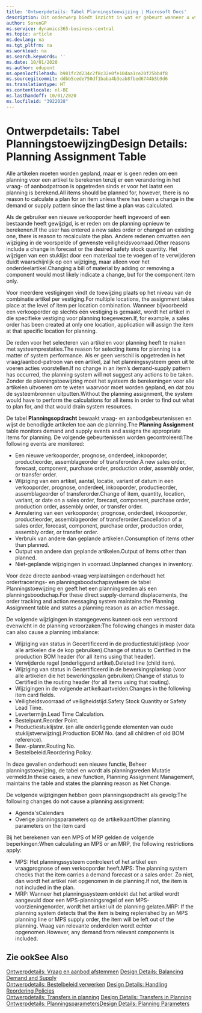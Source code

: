 ```yaml
---
title: 'Ontwerpdetails: Tabel Planningstoewijzing | Microsoft Docs'
description: Dit onderwerp biedt inzicht in wat er gebeurt wanneer u wijzigt hoe u plant voor een artikel.
author: SorenGP
ms.service: dynamics365-business-central
ms.topic: article
ms.devlang: na
ms.tgt_pltfrm: na
ms.workload: na
ms.search.keywords: ''
ms.date: 10/01/2020
ms.author: edupont
ms.openlocfilehash: b981fc2d234c2f8c32e0fe10daa1ce20f25bb4f8
ms.sourcegitcommit: ddbb5cede750df1baba4b3eab8fbed6744b5b9d6
ms.translationtype: HT
ms.contentlocale: nl-BE
ms.lasthandoff: 10/01/2020
ms.locfileid: "3922028"
---
```

# <a name="design-details-planning-assignment-table"></a><span data-ttu-id="a462c-103">Ontwerpdetails: Tabel Planningstoewijzing</span><span class="sxs-lookup"><span data-stu-id="a462c-103">Design Details: Planning Assignment Table</span></span>
<span data-ttu-id="a462c-104">Alle artikelen moeten worden gepland, maar er is geen reden om een planning voor een artikel te berekenen tenzij er een verandering in het vraag- of aanbodpatroon is opgetreden sinds er voor het laatst een planning is berekend.</span><span class="sxs-lookup"><span data-stu-id="a462c-104">All items should be planned for, however, there is no reason to calculate a plan for an item unless there has been a change in the demand or supply pattern since the last time a plan was calculated.</span></span>  

<span data-ttu-id="a462c-105">Als de gebruiker een nieuwe verkooporder heeft ingevoerd of een bestaande heeft gewijzigd, is er reden om de planning opnieuw te berekenen.</span><span class="sxs-lookup"><span data-stu-id="a462c-105">If the user has entered a new sales order or changed an existing one, there is reason to recalculate the plan.</span></span> <span data-ttu-id="a462c-106">Andere redenen omvatten een wijziging in de voorspelde of gewenste veiligheidsvoorraad.</span><span class="sxs-lookup"><span data-stu-id="a462c-106">Other reasons include a change in forecast or the desired safety stock quantity.</span></span> <span data-ttu-id="a462c-107">Het wijzigen van een stuklijst door een materiaal toe te voegen of te verwijderen duidt waarschijnlijk op een wijziging, maar alleen voor het onderdeelartikel.</span><span class="sxs-lookup"><span data-stu-id="a462c-107">Changing a bill of material by adding or removing a component would most likely indicate a change, but for the component item only.</span></span>  

<span data-ttu-id="a462c-108">Voor meerdere vestigingen vindt de toewijzing plaats op het niveau van de combinatie artikel per vestiging.</span><span class="sxs-lookup"><span data-stu-id="a462c-108">For multiple locations, the assignment takes place at the level of item per location combination.</span></span> <span data-ttu-id="a462c-109">Wanneer bijvoorbeeld een verkooporder op slechts één vestiging is gemaakt, wordt het artikel in die specifieke vestiging voor planning toegewezen.</span><span class="sxs-lookup"><span data-stu-id="a462c-109">If, for example, a sales order has been created at only one location, application will assign the item at that specific location for planning.</span></span>  

<span data-ttu-id="a462c-110">De reden voor het selecteren van artikelen voor planning heeft te maken met systeemprestaties.</span><span class="sxs-lookup"><span data-stu-id="a462c-110">The reason for selecting items for planning is a matter of system performance.</span></span> <span data-ttu-id="a462c-111">Als er geen verschil is opgetreden in het vraag/aanbod-patroon van een artikel, zal het planningssysteem geen uit te voeren acties voorstellen.</span><span class="sxs-lookup"><span data-stu-id="a462c-111">If no change in an item’s demand-supply pattern has occurred, the planning system will not suggest any actions to be taken.</span></span> <span data-ttu-id="a462c-112">Zonder de planningstoewijzing moet het systeem de berekeningen voor alle artikelen uitvoeren om te weten waarvoor moet worden gepland, en dat zou de systeembronnen uitputten.</span><span class="sxs-lookup"><span data-stu-id="a462c-112">Without the planning assignment, the system would have to perform the calculations for all items in order to find out what to plan for, and that would drain system resources.</span></span>  

<span data-ttu-id="a462c-113">De tabel **Planningsopdracht** bewaakt vraag- en aanbodgebeurtenissen en wijst de benodigde artikelen toe aan de planning.</span><span class="sxs-lookup"><span data-stu-id="a462c-113">The **Planning Assignment** table monitors demand and supply events and assigns the appropriate items for planning.</span></span> <span data-ttu-id="a462c-114">De volgende gebeurtenissen worden gecontroleerd:</span><span class="sxs-lookup"><span data-stu-id="a462c-114">The following events are monitored:</span></span>  

* <span data-ttu-id="a462c-115">Een nieuwe verkooporder, prognose, onderdeel, inkooporder, productieorder, assemblageorder of transferorder.</span><span class="sxs-lookup"><span data-stu-id="a462c-115">A new sales order, forecast, component, purchase order, production order, assembly order, or transfer order.</span></span>  
* <span data-ttu-id="a462c-116">Wijziging van een artikel, aantal, locatie, variant of datum in een verkooporder, prognose, onderdeel, inkooporder, productieorder, assemblageorder of transferorder.</span><span class="sxs-lookup"><span data-stu-id="a462c-116">Change of item, quantity, location, variant, or date on a sales order, forecast, component, purchase order, production order, assembly order, or transfer order.</span></span>  
* <span data-ttu-id="a462c-117">Annulering van een verkooporder, prognose, onderdeel, inkooporder, productieorder, assemblageorder of transferorder.</span><span class="sxs-lookup"><span data-stu-id="a462c-117">Cancellation of a sales order, forecast, component, purchase order, production order, assembly order, or transfer order.</span></span>  
* <span data-ttu-id="a462c-118">Verbruik van andere dan geplande artikelen.</span><span class="sxs-lookup"><span data-stu-id="a462c-118">Consumption of items other than planned.</span></span>  
* <span data-ttu-id="a462c-119">Output van andere dan geplande artikelen.</span><span class="sxs-lookup"><span data-stu-id="a462c-119">Output of items other than planned.</span></span>  
* <span data-ttu-id="a462c-120">Niet-geplande wijzigingen in voorraad.</span><span class="sxs-lookup"><span data-stu-id="a462c-120">Unplanned changes in inventory.</span></span>  

<span data-ttu-id="a462c-121">Voor deze directe aanbod-vraag verplaatsingen onderhoudt het ordertracerings- en planningsboodschapsysteem de tabel Planningstoewijzing en geeft het een planningsreden als een planningsboodschap.</span><span class="sxs-lookup"><span data-stu-id="a462c-121">For these direct supply-demand displacements, the order tracking and action messaging system maintains the Planning Assignment table and states a planning reason as an action message.</span></span>  

<span data-ttu-id="a462c-122">De volgende wijzigingen in stamgegevens kunnen ook een verstoord evenwicht in de planning veroorzaken:</span><span class="sxs-lookup"><span data-stu-id="a462c-122">The following changes in master data can also cause a planning imbalance:</span></span>  

* <span data-ttu-id="a462c-123">Wijziging van status in Gecertificeerd in de productiestuklijstkop (voor alle artikelen die de kop gebruiken).</span><span class="sxs-lookup"><span data-stu-id="a462c-123">Change of status to Certified in the production BOM header (for all items using that header).</span></span>  
* <span data-ttu-id="a462c-124">Verwijderde regel (onderliggend artikel).</span><span class="sxs-lookup"><span data-stu-id="a462c-124">Deleted line (child item).</span></span>  
* <span data-ttu-id="a462c-125">Wijziging van status in Gecertificeerd in de bewerkingsplankop (voor alle artikelen die het bewerkingsplan gebruiken).</span><span class="sxs-lookup"><span data-stu-id="a462c-125">Change of status to Certified in the routing header (for all items using that routing).</span></span>  
* <span data-ttu-id="a462c-126">Wijzigingen in de volgende artikelkaartvelden.</span><span class="sxs-lookup"><span data-stu-id="a462c-126">Changes in the following item card fields.</span></span>  
* <span data-ttu-id="a462c-127">Veiligheidsvoorraad of veiligheidstijd.</span><span class="sxs-lookup"><span data-stu-id="a462c-127">Safety Stock Quantity or Safety Lead Time.</span></span>  
* <span data-ttu-id="a462c-128">Levertermijn.</span><span class="sxs-lookup"><span data-stu-id="a462c-128">Lead Time Calculation.</span></span>  
* <span data-ttu-id="a462c-129">Bestelpunt.</span><span class="sxs-lookup"><span data-stu-id="a462c-129">Reorder Point.</span></span>  
* <span data-ttu-id="a462c-130">Productiestuklijstnr. (en alle onderliggende elementen van oude stuklijstverwijzing).</span><span class="sxs-lookup"><span data-stu-id="a462c-130">Production BOM No. (and all children of old BOM reference).</span></span>  
* <span data-ttu-id="a462c-131">Bew.-plannr.</span><span class="sxs-lookup"><span data-stu-id="a462c-131">Routing No.</span></span>  
* <span data-ttu-id="a462c-132">Bestelbeleid.</span><span class="sxs-lookup"><span data-stu-id="a462c-132">Reordering Policy.</span></span>  

<span data-ttu-id="a462c-133">In deze gevallen onderhoudt een nieuwe functie, Beheer planningstoewijzing, de tabel en wordt als planningsreden Mutatie vermeld.</span><span class="sxs-lookup"><span data-stu-id="a462c-133">In these cases, a new function, Planning Assignment Management, maintains the table and states the planning reason as Net Change.</span></span>  

<span data-ttu-id="a462c-134">De volgende wijzigingen hebben geen planningsopdracht als gevolg:</span><span class="sxs-lookup"><span data-stu-id="a462c-134">The following changes do not cause a planning assignment:</span></span>  

* <span data-ttu-id="a462c-135">Agenda's</span><span class="sxs-lookup"><span data-stu-id="a462c-135">Calendars</span></span>  
* <span data-ttu-id="a462c-136">Overige planningsparameters op de artikelkaart</span><span class="sxs-lookup"><span data-stu-id="a462c-136">Other planning parameters on the item card</span></span>  

<span data-ttu-id="a462c-137">Bij het berekenen van een MPS of MRP gelden de volgende beperkingen:</span><span class="sxs-lookup"><span data-stu-id="a462c-137">When calculating an MPS or an MRP, the following restrictions apply:</span></span>  

* <span data-ttu-id="a462c-138">MPS: Het planningssysteem controleert of het artikel een vraagprognose of een verkooporder heeft.</span><span class="sxs-lookup"><span data-stu-id="a462c-138">MPS: The planning system checks that the item carries a demand forecast or a sales order.</span></span> <span data-ttu-id="a462c-139">Zo niet, dan wordt het artikel niet opgenomen in de planning.</span><span class="sxs-lookup"><span data-stu-id="a462c-139">If not, the item is not included in the plan.</span></span>  
* <span data-ttu-id="a462c-140">MRP: Wanneer het planningssysteem ontdekt dat het artikel wordt aangevuld door een MPS-planningsregel of een MPS-voorzieningenorder, wordt het artikel uit de planning gelaten.</span><span class="sxs-lookup"><span data-stu-id="a462c-140">MRP: If the planning system detects that the item is being replenished by an MPS planning line or MPS supply order, the item will be left out of the planning.</span></span> <span data-ttu-id="a462c-141">Vraag van relevante onderdelen wordt echter opgenomen.</span><span class="sxs-lookup"><span data-stu-id="a462c-141">However, any demand from relevant components is included.</span></span>  

## <a name="see-also"></a><span data-ttu-id="a462c-142">Zie ook</span><span class="sxs-lookup"><span data-stu-id="a462c-142">See Also</span></span>  
<span data-ttu-id="a462c-143">[Ontwerpdetails: Vraag en aanbod afstemmen](design-details-balancing-demand-and-supply.md) </span><span class="sxs-lookup"><span data-stu-id="a462c-143">[Design Details: Balancing Demand and Supply](design-details-balancing-demand-and-supply.md) </span></span>  
<span data-ttu-id="a462c-144">[Ontwerpdetails: Bestelbeleid verwerken](design-details-handling-reordering-policies.md) </span><span class="sxs-lookup"><span data-stu-id="a462c-144">[Design Details: Handling Reordering Policies](design-details-handling-reordering-policies.md) </span></span>  
<span data-ttu-id="a462c-145">[Ontwerpdetails: Transfers in planning](design-details-transfers-in-planning.md) </span><span class="sxs-lookup"><span data-stu-id="a462c-145">[Design Details: Transfers in Planning](design-details-transfers-in-planning.md) </span></span>  
[<span data-ttu-id="a462c-146">Ontwerpdetails: Planningsparameters</span><span class="sxs-lookup"><span data-stu-id="a462c-146">Design Details: Planning Parameters</span></span>](design-details-planning-parameters.md)  
